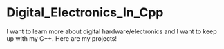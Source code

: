 # Digital_Electronics_In_Cpp
I want to learn more about digital hardware/electronics and I want to keep up with my C++. Here are my projects!
